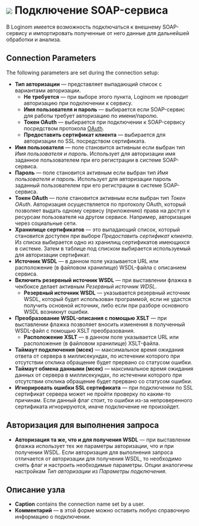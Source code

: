 # ![ ](../../../images/icons/data-sources/web-soap_default.svg) Подключение SOAP-сервиса

В Loginom имеется возможность подключаться к внешнему SOAP-сервису и импортировать полученные от него данные для дальнейшей обработки и анализа.

## Connection Parameters

The following parameters are set during the connection setup:

* **Тип авторизации** — представляет выпадающий список с вариантами авторизации.
   * **Не требуется** — при выборе этого пункта, Loginom не проводит авторизацию при подключении к сервису.
   * **Имя пользователя и пароль** — выбирается если SOAP-сервис для работы требует авторизацию по имени/паролю.
   * **Токен OAuth** — выбирается при подключении к SOAP-сервису посредством протокола [OAuth](https://ru.wikipedia.org/wiki/OAuth).
   * **Предоставить сертификат клиента** — выбирается для авторизации по SSL посредством сертификата.
* **Имя пользователя** — поле становится активным если выбран тип *Имя пользователя и пароль*. Использует для авторизации имя заданное пользователем при его регистрации в системе SOAP-сервиса.
* **Пароль** — поле становится активным если выбран тип *Имя пользователя и пароль*. Использует для авторизации пароль заданный пользователем при его регистрации в системе SOAP-сервиса.
* **Токен OAuth** — поле становится активным если выбран тип *Токен OAuth*. Авторизация осуществляется по протоколу OAuth, который позволяет выдать одному сервису (приложению) права на доступ к ресурсам пользователя на другом сервисе. Например, авторизация через социальные сети.
* **Хранилище сертификатов** — это выпадающий список, который становится доступен при выборе *Предоставить сертификат клиента*. Из списка выбирается одно из хранилищ сертификатов имеющихся в системе. Затем в таблице под списком выбирается используемый для авторизации сертификат.
* **Источник WSDL** — в данном поле указывается URL или расположение (в файловом хранилище) WSDL-файла с описанием сервиса.
* **Включить резервный источник WSDL** — при выставлении флажка в чекбоксе делает активным *Резервный источник WDSL*.
   * **Резервный источник WSDL** — указывается резервный источник WSDL, который будет использован программой, если не удастся получить основной источник, либо если при разборе основного WSDL возникнут ошибки.
* **Преобразование WSDL-описания с помощью XSLT** — при выставлении флажка позволяет вносить изменения в полученный WSDL-файл с помощью XSLT преобразования.
   * **Расположение XSLT** — в данном поле указывается URL или расположение (в файловом хранилище) XSLT-файла.
* **Таймаут подключения (мсек)** — максимальное время ожидания ответа от сервера в миллисекундах, по истечении которого при отсутствии отклика обращение будет прервано со статусом ошибки.
* **Таймаут обмена данными (мсек)** — максимальное время ожидания данных от сервера в миллисекундах, по истечении которого при отсутствии отклика обращение будет прервано со статусом ошибки.
* **Игнорировать ошибки SSL сертификата** — при подключении по SSL сертификат сервера может не пройти проверку по каким-то причинам. Если данный флаг стоит, то ошибки из-за непроверенного сертификата игнорируются, иначе подключение не произойдет.

## Авторизация для выполнения запроса

* **Авторизация та же, что и для получения WSDL** — при выставлении флажка использует тех же параметры авторизации, что и при получении WSDL. Если авторизация для выполнения запроса отличается от авторизации для получения WSDL, то необходимо снять флаг и настроить необходимые параметры. Опции аналогичны настройкам *Тип авторизации* из *Параметры подключения*.

## Описание узла

* **Caption** contains the connection name set by a user.
* **Комментарий** — в этой форме можно оставить любую справочную информацию о подключении.
